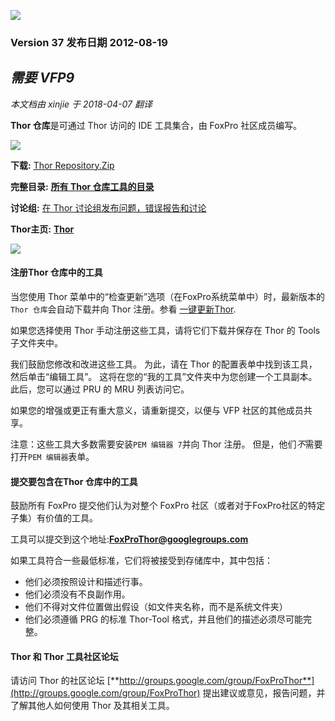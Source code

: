 ﻿![](Images\Thor_Repository_image_2.png)

### Version 37 发布日期 2012-08-19   
***需要 VFP9***
---
_本文档由 xinjie 于 2018-04-07 翻译_

**Thor 仓库**是可通过 Thor 访问的 IDE 工具集合，由 FoxPro 社区成员编写。

![](Images/Thor_greenline.png)

**下载:** [Thor Repository.Zip](http://vfpxrepository.com/dl/thorupdate/Tools/Thor_Repository/Thor_Repository.zip)

**完整目录:** **[所有 Thor 仓库工具的目录](https://github.com/VFPX/ThorRepository/blob/master/documents/ThorRepositoryCatalog.md)**

**讨论组:** [在 Thor 讨论组发布问题，错误报告和讨论](http://groups.google.com/group/FoxProThor)

**Thor主页:** [**Thor**](https://github.com/VFPX/Thor)

![](Images/Thor_greenline.png)

#### 注册Thor 仓库中的工具

当您使用 Thor 菜单中的“检查更新”选项（在FoxPro系统菜单中）时，最新版本的`Thor 仓库`会自动下载并向 Thor 注册。参看 [一键更新Thor](Thor_one-click_update.md).

如果您选择使用 Thor 手动注册这些工具，请将它们下载并保存在 Thor 的 Tools 子文件夹中。

我们鼓励您修改和改进这些工具。 为此，请在 Thor 的配置表单中找到该工具，然后单击“编辑工具”。 这将在您的“我的工具”文件夹中为您创建一个工具副本。 此后，您可以通过 PRU 的 MRU 列表访问它。

如果您的增强或更正有重大意义，请重新提交，以便与 VFP 社区的其他成员共享。

注意：这些工具大多数需要安装`PEM 编辑器 7`并向 Thor 注册。 但是，他们*不*需要打开`PEM 编辑器`表单。

#### 提交要包含在Thor 仓库中的工具

鼓励所有 FoxPro 提交他们认为对整个 FoxPro 社区（或者对于FoxPro社区的特定子集）有价值的工具。 

工具可以提交到这个地址:[**FoxProThor@googlegroups.com**](mailto:FoxProThor@googlegroups.com)  

如果工具符合一些最低标准，它们将被接受到存储库中，其中包括：

*   他们必须按照设计和描述行事。
*   他们必须没有不良副作用。
*   他们不得对文件位置做出假设（如文件夹名称，而不是系统文件夹）
*   他们必须遵循 PRG 的标准 Thor-Tool 格式，并且他们的描述必须尽可能完整。

#### Thor 和 Thor 工具社区论坛

请访问 Thor 的社区论坛 [**http://groups.google.com/group/FoxProThor**](http://groups.google.com/group/FoxProThor) 提出建议或意见，报告问题，并了解其他人如何使用 Thor 及其相关工具。
